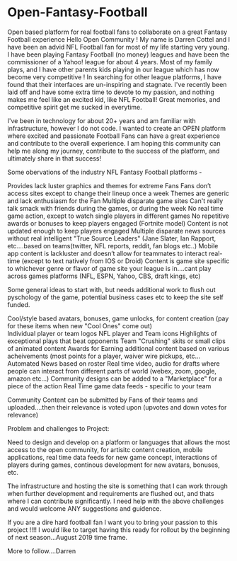 # Open-Fantasy-Football
Open based platform for real football fans to collaborate on a great Fantasy Football experience
Hello Open Community !  My name is Darren Cottel and I have been an advid NFL Football fan for most of my life starting very young.  I have been playing Fantasy Football (no money) leagues and have been the commissioner of a Yahoo! league for about 4 years.  Most of my family plays, and I have other parents kids playing in our league which has now become very competitive !  In searching for other league platforms, I have found that their interfaces are un-inspiring and stagnate.  I've recently been laid off and have some extra time to devote to my passion, and nothing makes me feel like an excited kid, like NFL Football!  Great memories, and competitive spirit get me sucked in everytime.

I've been in technology for about 20+ years and am familiar with infrastructure, however I do not code. I wanted to create an OPEN platform where excited and passionate Football Fans can have a great experience and contribute to the overall experience. I am hoping this community can help me along my journey, contribute to the success of the platform, and ultimately share in that success!

Some obervations of the industry NFL Fantasy Football platforms - 

Provides lack luster graphics and themes for extreme Fans
Fans don’t access sites except to change their lineup once a week 
Themes are generic and lack enthusiasm for the Fan
Multiple disparate game sites
Can't really talk smack with friends during the games, or during the week
No real time game action, except to watch single players in different games
No repetitive awards or bonuses to keep players engaged (Fortnite model)
Content is not updated enough to keep players engaged
Multiple disparate news sources without real intelligent "True Source Leaders" (Jane Slater, Ian Rapport, etc….based on teams(twitter, NFL reports, reddit, fan blogs etc..)
Mobile app content is lackluster and doesn’t allow for teammates to interact real-time (except to text natively from IOS or Droid)
Content is game site specific to whichever genre or flavor of game site your league is in….cant play across games platforms (NFL, ESPN, Yahoo, CBS, draft kings, etc)

Some general ideas to start with, but needs additional work to flush out pyschology of the game, potential business cases etc to keep the site self funded.

Cool/style based avatars, bonuses, game unlocks, for content creation (pay for these items when new "Cool Ones" come out)	
	Individual player or team logos
	NFL player and Team icons
	Highlights of exceptional plays that beat opponents
	Team "Crushing" skits or small clips of animated content
	Awards for Earning additional content based on various acheivements (most points for a player, waiver wire pickups, etc...
	Automated News based on roster 
	Real time video, audio for drafts where people can interact from different parts of world (webex, zoom, google, amazon etc…)
	Community designs can be added to a "Marketplace" for a piece of the action
Real Time game data feeds - specific to your team	
	
Community Content can be submitted by Fans of their teams and uploaded….then their relevance is voted upon (upvotes and down votes for relevance)	

Problem and challenges to Project:

Need to design and develop on a platform or languages that allows the most access to the open community, for artisitc content creation, mobile applications, real time data feeds for new game concept, interactions of players during games, continous development for new avatars, bonuses, etc.

The infrastructure and hosting the site is something that I can work through when further development and requirements are flushed out, and thats where I can contribute significantly.  I need help with the above challenges and would welcome ANY suggestions and guidence.

If you are a dire hard football fan I want you to bring your passion to this project !!!!   I would like to target having this ready for rollout by the beginning of next season...August 2019 time frame.

More to follow....Darren

